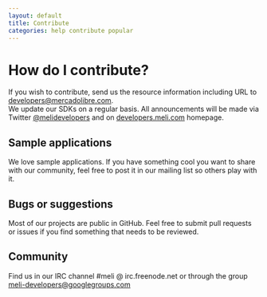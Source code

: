 ```yaml
---
layout: default
title: Contribute
categories: help contribute popular
---
```


# How do I contribute?

If you wish to contribute, send us the resource information including URL to developers@mercadolibre.com.  
We update our SDKs on a regular basis. All announcements will be made via Twitter [@melidevelopers](mailto:@melidevelopers) and on [developers.meli.com](http://developers.meli.com) homepage.

## Sample applications

We love sample applications. If you have something cool you want to share with our community, feel free to post it in our mailing list so others play with it. 

## Bugs or suggestions
Most of our projects are public in GitHub. Feel free to submit pull requests or issues if you find something that needs to be reviewed.

## Community

Find us in our IRC channel #meli @ irc.freenode.net or through the  group [meli-developers@googlegroups.com](https://groups.google.com/group/meli-developers)
